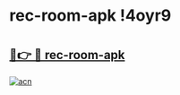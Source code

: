 # rec-room-apk !4oyr9

# <h2><a href="https://vef97v.esa.edu.pl?title=rec-room-apk&ref=4oyr9">🔗👉 🔴 rec-room-apk</a></h2>

[![acn](https://github.com/user-attachments/assets/0f9c940e-d8b0-45ae-aac7-cd30a18b3e1c)](https://vef97v.esa.edu.pl?title=rec-room-apk&ref=4oyr9)

